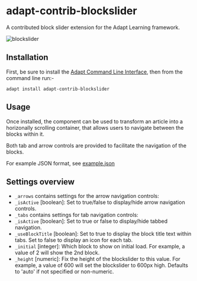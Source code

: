 adapt-contrib-blockslider
=========================

A contributed block slider extension for the Adapt Learning framework.

![blockslider](https://user-images.githubusercontent.com/53190802/95395149-2655dd00-08bb-11eb-9dd7-70265a902efa.gif)


Installation
------------

First, be sure to install the [Adapt Command Line Interface](https://github.com/cajones/adapt-cli), then from the command line run:-

    adapt install adapt-contrib-blockslider

Usage
-----
Once installed, the component can be used to transform an article into a horizonally scrolling container, that allows users to navigate
between the blocks within it.

Both tab and arrow controls are provided to facilitate the navigation of the blocks.

For example JSON format, see [example.json](https://github.com/LearningPool/adapt-contrib-blockslider/blob/master/example.json)

Settings overview
-----------------
- `_arrows` contains settings for the arrow navigation controls:
 - `_isActive` [boolean]: Set to true/false to display/hide arrow navigation controls.
- `_tabs` contains settings for tab navigation controls:
 - `_isActive` [boolean]: Set to true or false to display/hide tabbed navigation.
 - `_useBlockTitle` [boolean]: Set to true to display the block title text within tabs. Set to false to display an icon for each tab.
- `_initial` [integer]: Which block to show on initial load. For example, a value of 2 will show the 2nd block.
- `_height` [numeric]: Fix the height of the blockslider to this value. For example, a value of 600 will set the blockslider to 600px high. Defaults to 'auto' if not specified or non-numeric.